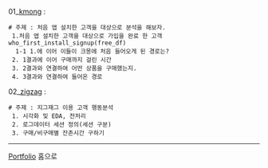 
01_[kmong][kmong] : 
```
# 주제 : 처음 앱 설치한 고객을 대상으로 분석을 해보자. 
 1.처음 앱 설치한 고객을 대상으로 가입을 완료 한 고객  who_first_install_signup(free_df)
  1-1 1.에 이어 이들이 크몽에 처음 들어오게 된 경로는?
 2. 1결과에 이어 구매까지 걸린 시간
 3. 2결과와 연결하여 어떤 상품을 구매했는지.
 4. 3결과와 연결하여 들어온 경로
```
[kmong]:https://github.com/meucham11/Python3/blob/master/Project/log_analysis/01_kmong_int.ipynb

02_[zigzag][zigzag] : 
```
# 주제 : 지그재그 이용 고객 행동분석
 1. 시각화 및 EDA, 전처리
 2. 로그데이터 세션 정의(세션 구분)
 3. 구매/비구매별 잔존시간 구하기
```

[zigzag]: https://github.com/meucham11/Python3/blob/master/Project/log_analysis/02.zigzag.ipynb


----
[Portfolio][p] 홈으로

[p]:https://github.com/meucham11/Portfolio
